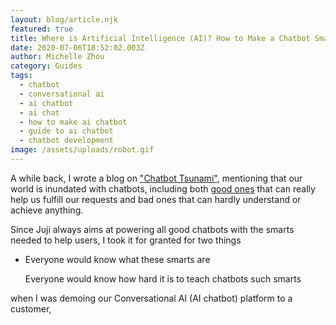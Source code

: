 ```yaml
---
layout: blog/article.njk
featured: true
title: Where is Artificial Intelligence (AI)? How to Make a Chatbot Smart
date: 2020-07-06T18:52:02.003Z
author: Michelle Zhou
category: Guides
tags:
  - chatbot
  - conversational ai
  - ai chatbot
  - ai chat
  - how to make ai chatbot
  - guide to ai chatbot
  - chatbot development
image: /assets/uploads/robot.gif
---
```

A while back, I wrote a blog on ["Chatbot Tsunami"](https://juji.io/blog/chatbot-tsunami-the-good-bad/), mentioning that our world is inundated with chatbots, including both [good ones](https://www.newvoicesnasem.org/post/using-artificial-intelligence-to-combat-misinformation-about-covid-19) that can really help us fulfill our requests and bad ones that can hardly understand or achieve anything.

Since Juji always aims at powering all good chatbots with the smarts needed to help users, I took it for granted for two things

* Everyone would know what these smarts are 

  Everyone would know how hard it is to teach chatbots such smarts

when I was demoing our Conversational AI (AI chatbot) platform to a customer,